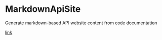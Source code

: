 MarkdownApiSite
===============

Generate markdown-based API website content from code documentation

[link](another.md)

